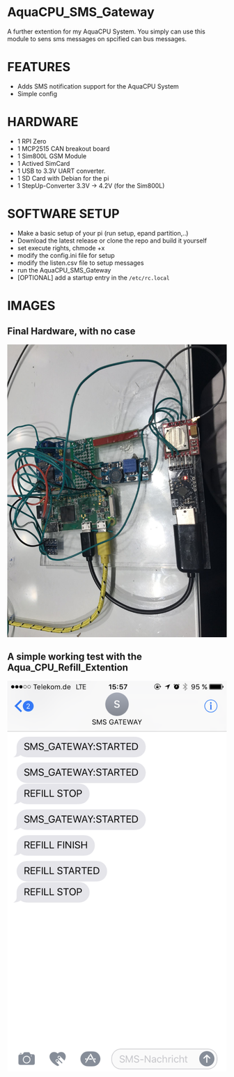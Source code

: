 # AquaCPU_SMS_Gateway
A further extention for my AquaCPU System.
You simply can use this module to sens sms messages on spcified can bus messages.

# FEATURES
* Adds SMS notification support for the AquaCPU System
* Simple config


# HARDWARE
* 1 RPI Zero
* 1 MCP2515 CAN breakout board
* 1 Sim800L GSM Module
* 1 Actived SimCard
* 1 USB to 3.3V UART converter.
* 1 SD Card with Debian for the pi
* 1 StepUp-Converter 3.3V -> 4.2V (for the Sim800L)

# SOFTWARE SETUP
* Make a basic setup of your pi (run setup, epand partition,..)
* Download the latest release or clone the repo and build it yourself
* set execute rights, chmode +x
* modify the config.ini file for setup
* modify the listen.csv file to setup messages
* run the AquaCPU_SMS_Gateway
* [OPTIONAL] add a startup entry in the `/etc/rc.local`


# IMAGES
## Final Hardware, with no case
![Gopher image](/documentation/images/final_hardware.jpeg)

## A simple working test with the Aqua_CPU_Refill_Extention
![Gopher image](/documentation/images/sms_test.png)
